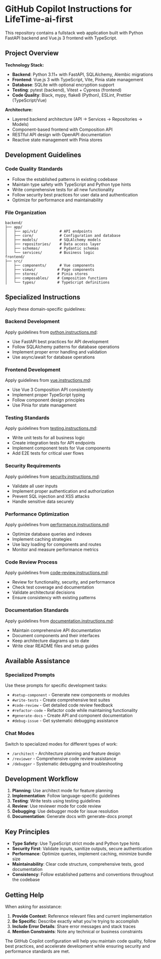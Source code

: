 # GitHub Copilot Instructions for LifeTime-ai-first

This repository contains a fullstack web application built with Python FastAPI backend and Vue.js 3 frontend with TypeScript.

## Project Overview

**Technology Stack:**
- **Backend**: Python 3.11+ with FastAPI, SQLAlchemy, Alembic migrations
- **Frontend**: Vue.js 3 with TypeScript, Vite, Pinia state management
- **Database**: SQLite with optional encryption support
- **Testing**: pytest (backend), Vitest + Cypress (frontend)
- **Code Quality**: Black, mypy, flake8 (Python), ESLint, Prettier (TypeScript/Vue)

**Architecture:**
- Layered backend architecture (API → Services → Repositories → Models)
- Component-based frontend with Composition API
- RESTful API design with OpenAPI documentation
- Reactive state management with Pinia stores

## Development Guidelines

### Code Quality Standards
- Follow the established patterns in existing codebase
- Maintain type safety with TypeScript and Python type hints
- Write comprehensive tests for all new functionality
- Follow security best practices for user data and authentication
- Optimize for performance and maintainability

### File Organization
```
backend/
├── app/
│   ├── api/v1/          # API endpoints
│   ├── core/            # Configuration and database
│   ├── models/          # SQLAlchemy models
│   ├── repositories/    # Data access layer
│   ├── schemas/         # Pydantic schemas
│   └── services/        # Business logic
frontend/
├── src/
│   ├── components/      # Vue components
│   ├── views/          # Page components
│   ├── stores/         # Pinia stores
│   ├── composables/    # Composition functions
│   └── types/          # TypeScript definitions
```

## Specialized Instructions

Apply these domain-specific guidelines:

### Backend Development
Apply guidelines from [python.instructions.md](instructions/python.instructions.md):
- Use FastAPI best practices for API development
- Follow SQLAlchemy patterns for database operations
- Implement proper error handling and validation
- Use async/await for database operations

### Frontend Development  
Apply guidelines from [vue.instructions.md](instructions/vue.instructions.md):
- Use Vue 3 Composition API consistently
- Implement proper TypeScript typing
- Follow component design principles
- Use Pinia for state management

### Testing Standards
Apply guidelines from [testing.instructions.md](instructions/testing.instructions.md):
- Write unit tests for all business logic
- Create integration tests for API endpoints
- Implement component tests for Vue components
- Add E2E tests for critical user flows

### Security Requirements
Apply guidelines from [security.instructions.md](instructions/security.instructions.md):
- Validate all user inputs
- Implement proper authentication and authorization
- Prevent SQL injection and XSS attacks
- Handle sensitive data securely

### Performance Optimization
Apply guidelines from [performance.instructions.md](instructions/performance.instructions.md):
- Optimize database queries and indexes
- Implement caching strategies
- Use lazy loading for components and routes
- Monitor and measure performance metrics

### Code Review Process
Apply guidelines from [code-review.instructions.md](instructions/code-review.instructions.md):
- Review for functionality, security, and performance
- Check test coverage and documentation
- Validate architectural decisions
- Ensure consistency with existing patterns

### Documentation Standards
Apply guidelines from [documentation.instructions.md](instructions/documentation.instructions.md):
- Maintain comprehensive API documentation
- Document components and their interfaces
- Keep architecture diagrams up to date
- Write clear README files and setup guides

## Available Assistance

### Specialized Prompts
Use these prompts for specific development tasks:

- `#setup-component` - Generate new components or modules
- `#write-tests` - Create comprehensive test suites  
- `#code-review` - Get detailed code review feedback
- `#refactor-code` - Refactor code while maintaining functionality
- `#generate-docs` - Create API and component documentation
- `#debug-issue` - Get systematic debugging assistance

### Chat Modes
Switch to specialized modes for different types of work:

- `/architect` - Architecture planning and feature design
- `/reviewer` - Comprehensive code review assistance  
- `/debugger` - Systematic debugging and troubleshooting

## Development Workflow

1. **Planning**: Use architect mode for feature planning
2. **Implementation**: Follow language-specific guidelines
3. **Testing**: Write tests using testing guidelines
4. **Review**: Use reviewer mode for code review
5. **Debugging**: Use debugger mode for issue resolution
6. **Documentation**: Generate docs with generate-docs prompt

## Key Principles

- **Type Safety**: Use TypeScript strict mode and Python type hints
- **Security First**: Validate inputs, sanitize outputs, secure authentication
- **Performance**: Optimize queries, implement caching, minimize bundle size  
- **Maintainability**: Clear code structure, comprehensive tests, good documentation
- **Consistency**: Follow established patterns and conventions throughout the codebase

## Getting Help

When asking for assistance:
1. **Provide Context**: Reference relevant files and current implementation
2. **Be Specific**: Describe exactly what you're trying to accomplish
3. **Include Error Details**: Share error messages and stack traces
4. **Mention Constraints**: Note any technical or business constraints

The GitHub Copilot configuration will help you maintain code quality, follow best practices, and accelerate development while ensuring security and performance standards are met.